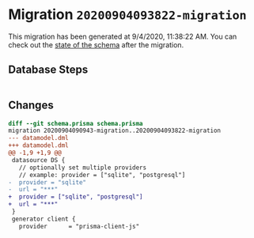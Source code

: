 # Migration `20200904093822-migration`

This migration has been generated at 9/4/2020, 11:38:22 AM.
You can check out the [state of the schema](./schema.prisma) after the migration.

## Database Steps

```sql

```

## Changes

```diff
diff --git schema.prisma schema.prisma
migration 20200904090943-migration..20200904093822-migration
--- datamodel.dml
+++ datamodel.dml
@@ -1,9 +1,9 @@
 datasource DS {
   // optionally set multiple providers
   // example: provider = ["sqlite", "postgresql"]
-  provider = "sqlite"
-  url = "***"
+  provider = ["sqlite", "postgresql"]
+  url = "***"
 }
 generator client {
   provider      = "prisma-client-js"
```


